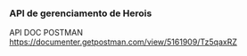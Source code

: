 ### API de gerenciamento de Herois

API DOC POSTMAN
https://documenter.getpostman.com/view/5161909/Tz5qaxRZ
